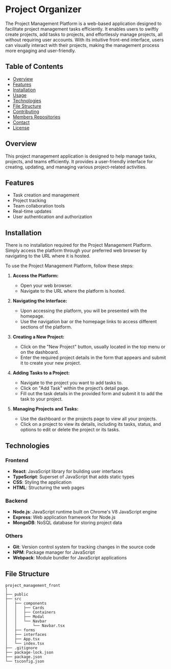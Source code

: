 # Project Organizer

The Project Management Platform is a web-based application designed to facilitate project management tasks efficiently. It enables users to swiftly create projects, add tasks to projects, and effortlessly manage projects, all without requiring user accounts. With its intuitive front-end interface, users can visually interact with their projects, making the management process more engaging and user-friendly.

## Table of Contents

- [Overview](#overview)
- [Features](#features)
- [Installation](#installation)
- [Usage](#usage)
- [Technologies](#technologies)
- [File Structure](#file-structure)
- [Contributing](#contributing)
- [Members Repositories](#members-repositories)
- [Contact](#contact)
- [License](#license)

## Overview
This project management application is designed to help manage tasks, projects, and teams efficiently. It provides a user-friendly interface for creating, updating, and managing various project-related activities.

## Features
- Task creation and management
- Project tracking
- Team collaboration tools
- Real-time updates
- User authentication and authorization

## Installation
There is no installation required for the Project Management Platform. Simply access the platform through your preferred web browser by navigating to the URL where it is hosted.

To use the Project Management Platform, follow these steps:

1. **Access the Platform:**
   - Open your web browser.
   - Navigate to the URL where the platform is hosted.

2. **Navigating the Interface:**
   - Upon accessing the platform, you will be presented with the homepage.
   - Use the navigation bar or the homepage links to access different sections of the platform.

3. **Creating a New Project:**
   - Click on the "New Project" button, usually located in the top menu or on the dashboard.
   - Enter the required project details in the form that appears and submit it to create your new project.

4. **Adding Tasks to a Project:**
   - Navigate to the project you want to add tasks to.
   - Click on "Add Task" within the project’s detail page.
   - Fill out the task details in the provided form and submit it to add the task to your project.

5. **Managing Projects and Tasks:**
   - Use the dashboard or the projects page to view all your projects.
   - Click on a project to view its details, including its tasks, status, and options to edit or delete the project or its tasks.

## Technologies
### Frontend
- **React**: JavaScript library for building user interfaces
- **TypeScript**: Superset of JavaScript that adds static types
- **CSS**: Styling the application
- **HTML**: Structuring the web pages

### Backend
- **Node.js**: JavaScript runtime built on Chrome's V8 JavaScript engine
- **Express**: Web application framework for Node.js
- **MongoDB**: NoSQL database for storing project data

### Others
- **Git**: Version control system for tracking changes in the source code
- **NPM**: Package manager for JavaScript
- **Webpack**: Module bundler for JavaScript applications

## File Structure
```plaintext
project_management_front
│
├── public
├── src
│   ├── components
│   │   ├── Cards
│   │   ├── Containers
│   │   ├── Modal
│   │   └── Navbar
│   │       └── Navbar.tsx
│   ├── forms
│   ├── interfaces
│   ├── App.tsx
│   └── index.tsx
├── .gitignore
├── package-lock.json
├── package.json
└── tsconfig.json

